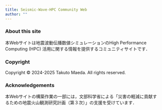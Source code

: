 ```yaml
---
title: Seismic-Wave-HPC Community Web
author: ""
---
```


### About this site

本Webサイトは地震波動伝播数値シミュレーションのHigh Performance Computing (HPC) 活用に関する情報を提供するコミュニティサイトです．

### Copyright

Copyright &copy; 2024-2025 Takuto Maeda. All rights reserved.

### Acknowledgements

本Webサイトの構築作業の一部には，文部科学省による「災害の軽減に貢献するための地震火山観測研究計画（第３次）」の支援を受けています．

